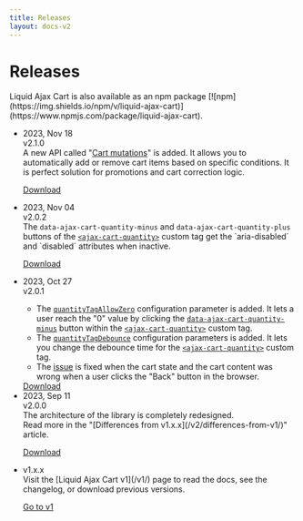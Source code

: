 ```yaml
---
title: Releases
layout: docs-v2
---
```


# Releases
<p class="lead" markdown="1">
Liquid Ajax Cart is also available as an npm package [![npm](https://img.shields.io/npm/v/liquid-ajax-cart)](https://www.npmjs.com/package/liquid-ajax-cart).
</p>

<ul class="steps-list">
<li class="steps-list__step steps-list__step--feat">
<div class="steps-list__badge-list"><span class="steps-list__badge">2023, Nov 18</span></div>
<div class="steps-list__title steps-list__title--hero">v2.1.0</div>
<div class="steps-list__content" markdown="1">
A new API called "<a href="/v2/cart-mutations/">Cart mutations</a>" is added. 
It allows you to automatically add or remove cart items based on specific conditions.
It is perfect solution for promotions and cart correction logic.

<a href="/v2/releases/liquid-ajax-cart-v2.1.0.js" download class="steps-list__cta">Download</a>
</div>
</li>

<li class="steps-list__step">
<div class="steps-list__badge-list"><span class="steps-list__badge">2023, Nov 04</span></div>
<div class="steps-list__title steps-list__title--hero">v2.0.2</div>
<div class="steps-list__content" markdown="1">
The <code>data-ajax-cart-quantity-minus</code> and <code>data-ajax-cart-quantity-plus</code> buttons 
of the <code><a href="/v2/ajax-cart-quantity/">&lt;ajax-cart-quantity&gt;</a></code> custom tag 
get the `aria-disabled` and `disabled` attributes when inactive.

<a href="/v2/releases/liquid-ajax-cart-v2.0.2.js" download class="steps-list__cta">Download</a>
</div>
</li>

<li class="steps-list__step">
<div class="steps-list__badge-list"><span class="steps-list__badge">2023, Oct 27</span></div>
<div class="steps-list__title steps-list__title--hero">v2.0.1</div>
<div class="steps-list__content" markdown="1">
<ul>
<li>
The <code><a href="/v2/quantity-tag-allow-zero/">quantityTagAllowZero</a></code> configuration parameter is added. 
It lets a user reach the "0" value by clicking the <code><a href="/v2/data-ajax-cart-quantity-minus/">data-ajax-cart-quantity-minus</a></code> button 
within the <code><a href="/v2/ajax-cart-quantity/">&lt;ajax-cart-quantity&gt;</a></code> custom tag.
</li>
<li>
The <code><a href="/v2/quantity-tag-debounce/">quantityTagDebounce</a></code> configuration parameters is added. 
It lets you change the debounce time for the <code><a href="/v2/ajax-cart-quantity/">&lt;ajax-cart-quantity&gt;</a></code> custom tag.
</li>
<li>
The <a href="https://github.com/EvgeniyMukhamedjanov/liquid-ajax-cart/issues/18">issue</a> is fixed when the cart state and the cart content was wrong when a user clicks the "Back" button in the browser. 
</li>
</ul>
<a href="/v2/releases/liquid-ajax-cart-v2.0.1.js" download class="steps-list__cta">Download</a>
</div>
</li>

<li class="steps-list__step">
<div class="steps-list__badge-list"><span class="steps-list__badge">2023, Sep 11</span></div>
<div class="steps-list__title steps-list__title--hero">v2.0.0</div>
<div class="steps-list__content" markdown="1">
The architecture of the library is completely redesigned. 
<br/>
Read more in the "[Differences from v1.x.x](/v2/differences-from-v1/)" article.

<a href="/v2/releases/liquid-ajax-cart-v2.0.0.js" download class="steps-list__cta">Download</a>
</div>
</li>

<li class="steps-list__step">
<div class="steps-list__badge-list"></div>
<div class="steps-list__title steps-list__title--hero">v1.x.x</div>
<div class="steps-list__content" markdown="1">
Visit the [Liquid Ajax Cart v1](/v1/) page to read the docs, see the changelog, or download previous versions.

<a href="/v1/" class="steps-list__cta">Go to v1</a>
</div>
</li>
</ul>